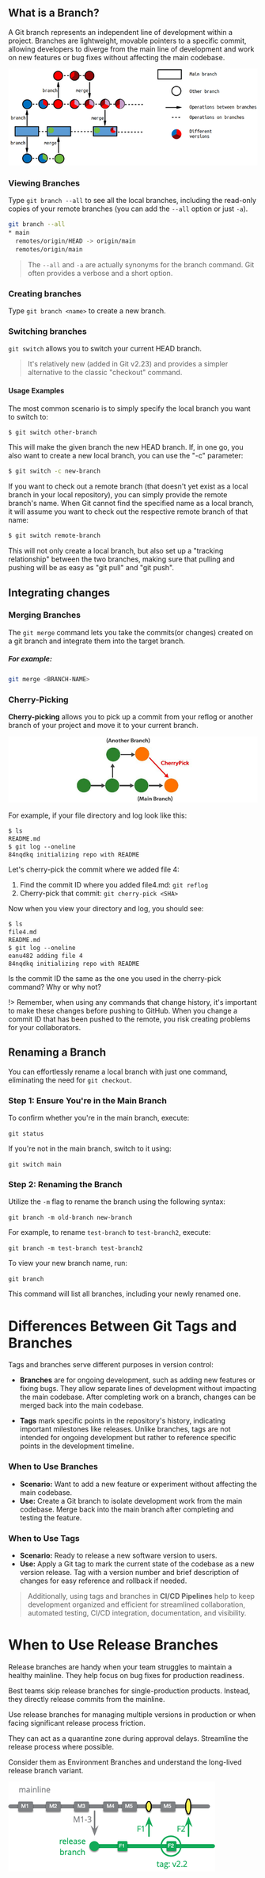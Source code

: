 ## What is a Branch?

A Git branch represents an independent line of development within a project. Branches are lightweight, movable pointers to a specific commit, allowing developers to diverge from the main line of development and work on new features or bug fixes without affecting the main codebase. 

<center>

![Alt text](docs/img/image-2.png)

</center>

### Viewing Branches

Type `git branch --all` to see all the local branches, including the read-only copies of your remote branches (you can add the `--all` option or just `-a`).

```sh
git branch --all
* main
  remotes/origin/HEAD -> origin/main
  remotes/origin/main
```

> The `--all` and `-a` are actually synonyms for the branch command. Git often provides a verbose and a short option.


### Creating branches

Type `git branch <name>` to create a new branch.


### Switching branches

`git switch` allows you to switch your current HEAD branch. 

> It's relatively new (added in Git v2.23) and provides a simpler alternative to the classic "checkout" command.

#### Usage Examples

The most common scenario is to simply specify the local branch you want to switch to:

```sh
$ git switch other-branch
```

This will make the given branch the new HEAD branch. If, in one go, you also want to create a new local branch, you can use the "-c" parameter:

```sh
$ git switch -c new-branch
```

If you want to check out a remote branch (that doesn't yet exist as a local branch in your local repository), you can simply provide the remote branch's name. When Git cannot find the specified name as a local branch, it will assume you want to check out the respective remote branch of that name:

```sh
$ git switch remote-branch
```

This will not only create a local branch, but also set up a "tracking relationship" between the two branches, making sure that pulling and pushing will be as easy as "git pull" and "git push".


## Integrating changes

### Merging Branches
The `git merge` command lets you take the commits(or changes) created on a git branch and integrate them into the target branch.

##### For example:
```sh
git merge <BRANCH-NAME>
```

### Cherry-Picking

**Cherry-picking** allows you to pick up a commit from your reflog or another branch of your project and move it to your current branch.

<center>

![Alt text](docs/img/image-13.png ':size=500')

</center>

For example, if your file directory and log look like this:

```shell-session
$ ls
README.md
$ git log --oneline
84nqdkq initializing repo with README
```

Let's cherry-pick the commit where we added file 4:

1. Find the commit ID where you added file4.md: `git reflog`
1. Cherry-pick that commit: `git cherry-pick <SHA>`

Now when you view your directory and log, you should see:

```shell-session
$ ls
file4.md
README.md
$ git log --oneline
eanu482 adding file 4
84nqdkq initializing repo with README
```

Is the commit ID the same as the one you used in the cherry-pick command? Why or why not?

!> Remember, when using any commands that change history, it's important to make these changes before pushing to GitHub. When you change a commit ID that has been pushed to the remote, you risk creating problems for your collaborators.

Renaming a Branch
-----------------

You can effortlessly rename a local branch with just one command, eliminating the need for `git checkout`.

### Step 1: Ensure You're in the Main Branch

To confirm whether you're in the main branch, execute:

`git status`

If you're not in the main branch, switch to it using:

`git switch main`

### Step 2: Renaming the Branch

Utilize the `-m` flag to rename the branch using the following syntax:

`git branch -m old-branch new-branch`

For example, to rename `test-branch` to `test-branch2`, execute:

`git branch -m test-branch test-branch2`

To view your new branch name, run:

`git branch`

This command will list all branches, including your newly renamed one.

# Differences Between Git Tags and Branches

Tags and branches serve different purposes in version control:

- **Branches** are for ongoing development, such as adding new features or fixing bugs. They allow separate lines of development without impacting the main codebase. After completing work on a branch, changes can be merged back into the main codebase.

- **Tags** mark specific points in the repository's history, indicating important milestones like releases. Unlike branches, tags are not intended for ongoing development but rather to reference specific points in the development timeline.

### When to Use Branches

- **Scenario:** Want to add a new feature or experiment without affecting the main codebase.
- **Use:** Create a Git branch to isolate development work from the main codebase. Merge back into the main branch after completing and testing the feature.

### When to Use Tags

- **Scenario:** Ready to release a new software version to users.
- **Use:** Apply a Git tag to mark the current state of the codebase as a new version release. Tag with a version number and brief description of changes for easy reference and rollback if needed.

> Additionally, using tags and branches in **CI/CD Pipelines** help to keep development organized and efficient for streamlined collaboration, automated testing, CI/CD integration, documentation, and visibility.



# When to Use Release Branches

Release branches are handy when your team struggles to maintain a healthy mainline. They help focus on bug fixes for production readiness.

Best teams skip release branches for single-production products. Instead, they directly release commits from the mainline.

Use release branches for managing multiple versions in production or when facing significant release process friction.

They can act as a quarantine zone during approval delays. Streamline the release process where possible.

Consider them as Environment Branches and understand the long-lived release branch variant.

![alt text](docs/img/image-21.png)